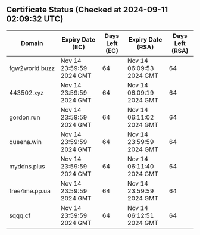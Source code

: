 ## Certificate Status (Checked at 2024-09-11 02:09:32 UTC)
| Domain | Expiry Date (EC) | Days Left (EC) | Expiry Date (RSA) | Days Left (RSA) |
|--------|-------------------|----------------|--------------------|--------------------|
| fgw2world.buzz | Nov 14 23:59:59 2024 GMT | 64 | Nov 14 06:09:53 2024 GMT | 64 |
| 443502.xyz | Nov 14 23:59:59 2024 GMT | 64 | Nov 14 06:09:19 2024 GMT | 64 |
| gordon.run | Nov 14 23:59:59 2024 GMT | 64 | Nov 14 06:11:02 2024 GMT | 64 |
| queena.win | Nov 14 23:59:59 2024 GMT | 64 | Nov 14 23:59:59 2024 GMT | 64 |
| myddns.plus | Nov 14 23:59:59 2024 GMT | 64 | Nov 14 06:11:40 2024 GMT | 64 |
| free4me.pp.ua | Nov 14 23:59:59 2024 GMT | 64 | Nov 14 23:59:59 2024 GMT | 64 |
| sqqq.cf | Nov 14 23:59:59 2024 GMT | 64 | Nov 14 06:12:51 2024 GMT | 64 |
